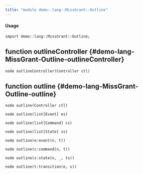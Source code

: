 ```yaml
---
title: "module demo::lang::MissGrant::Outline"
---
```


#### Usage

`import demo::lang::MissGrant::Outline;`


## function outlineController {#demo-lang-MissGrant-Outline-outlineController}

```rascal
node outlineController(Controller ctl)

```

## function outline {#demo-lang-MissGrant-Outline-outline}

```rascal
node outline(Controller ctl)

node outline(list[Event] es)

node outline(list[Command] cs)

node outline(list[State] ss)

node outline(e:event(n, t))

node outline(c:command(n, t))

node outline(s:state(n, _, ts))

node outline(t:transition(e, s))

```

